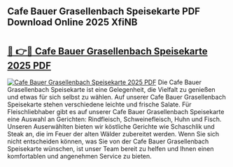 ## Cafe Bauer Grasellenbach Speisekarte PDF Download Online 2025 XfiNB

# <h2><a href="http://gc8plg.nevu.top/?p=Cafe+Bauer+Grasellenbach+Speisekarte">🔗 👉🔴 Cafe Bauer Grasellenbach Speisekarte 2025 PDF</a></h2>

[![Cafe Bauer Grasellenbach Speisekarte 2025 PDF](https://i.imgur.com/dBaPXMq.png)](http://gc8plg.nevu.top/?p=Cafe+Bauer+Grasellenbach+Speisekarte)
Die Cafe Bauer Grasellenbach Speisekarte ist eine Gelegenheit, die Vielfalt zu genießen und etwas für sich selbst zu wählen. Auf unserer Cafe Bauer Grasellenbach Speisekarte stehen verschiedene leichte und frische Salate. Für Fleischliebhaber gibt es auf unserer Cafe Bauer Grasellenbach Speisekarte eine Auswahl an Gerichten: Rindfleisch, Schweinefleisch, Huhn und Fisch. Unseren Auserwählten bieten wir köstliche Gerichte wie Schaschlik und Steak an, die im Feuer der alten Wälder zubereitet werden. Wenn Sie sich nicht entscheiden können, was Sie von der Cafe Bauer Grasellenbach Speisekarte wünschen, ist unser Team bereit zu helfen und Ihnen einen komfortablen und angenehmen Service zu bieten.
